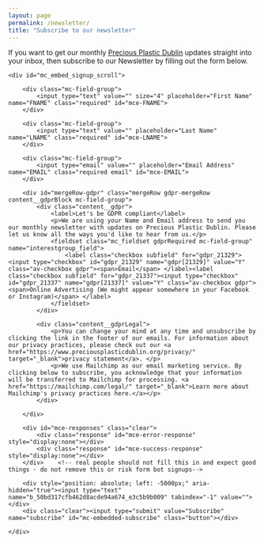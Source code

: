 ```yaml
---
layout: page
permalink: /newsletter/
title: "Subscribe to our newsletter"
---
```


If you want to get our monthly [Precious Plastic Dublin](/) updates straight into your inbox, then subscribe to our Newsletter by filling out the form below.

<div id="mc_embed_signup">

<form action="https://preciousplasticdublin.us3.list-manage.com/subscribe/post?u=50bd317cfb462d8acde94a674&amp;id=e3c5b9b009" method="post" id="mc-embedded-subscribe-form" name="mc-embedded-subscribe-form" class="validate" target="_blank" novalidate>
    
	<div id="mc_embed_signup_scroll">

		<div class="mc-field-group">	
			<input type="text" value="" size="4" placeholder="First Name" name="FNAME" class="required" id="mce-FNAME">
		</div>
	
		<div class="mc-field-group">
			<input type="text" value="" placeholder="Last Name" name="LNAME" class="required" id="mce-LNAME">
		</div>
		
		<div class="mc-field-group">
			<input type="email" value="" placeholder="Email Address" name="EMAIL" class="required email" id="mce-EMAIL">
		</div>
		
		<div id="mergeRow-gdpr" class="mergeRow gdpr-mergeRow content__gdprBlock mc-field-group">
			<div class="content__gdpr">
				<label>Let's be GDPR compliant</label>
				<p>We are using your Name and Email address to send you our monthly newsletter with updates on Precious Plastic Dublin. Please let us know all the ways you'd like to hear from us.</p>
				<fieldset class="mc_fieldset gdprRequired mc-field-group" name="interestgroup_field">
					<label class="checkbox subfield" for="gdpr_21329"><input type="checkbox" id="gdpr_21329" name="gdpr[21329]" value="Y" class="av-checkbox gdpr"><span>Email</span> </label><label class="checkbox subfield" for="gdpr_21337"><input type="checkbox" id="gdpr_21337" name="gdpr[21337]" value="Y" class="av-checkbox gdpr"><span>Online Advertising (We might appear somewhere in your Facebook or Instagram)</span> </label>
				</fieldset>
			</div>
			
			<div class="content__gdprLegal">
				<p>You can change your mind at any time and unsubscribe by clicking the link in the footer of our emails. For information about our privacy practices, please check out our <a href="https://www.preciousplasticdublin.org/privacy/" target="_blank">privacy statement</a>. </p>
				<p>We use Mailchimp as our email marketing service. By clicking below to subscribe, you acknowledge that your information will be transferred to Mailchimp for processing. <a href="https://mailchimp.com/legal/" target="_blank">Learn more about Mailchimp's privacy practices here.</a></p>
			</div>
			
		</div>
		
		<div id="mce-responses" class="clear">
			<div class="response" id="mce-error-response" style="display:none"></div>
			<div class="response" id="mce-success-response" style="display:none"></div>
		</div>    <!-- real people should not fill this in and expect good things - do not remove this or risk form bot signups-->
		
		<div style="position: absolute; left: -5000px;" aria-hidden="true"><input type="text" name="b_50bd317cfb462d8acde94a674_e3c5b9b009" tabindex="-1" value=""></div>
		<div class="clear"><input type="submit" value="Subscribe" name="subscribe" id="mc-embedded-subscribe" class="button"></div>
    
	</div>
	
</form>
</div>
<script type='text/javascript' src='//s3.amazonaws.com/downloads.mailchimp.com/js/mc-validate.js'></script><script type='text/javascript'>(function($) {window.fnames = new Array(); window.ftypes = new Array();fnames[1]='FNAME';ftypes[1]='text';fnames[2]='LNAME';ftypes[2]='text';fnames[0]='EMAIL';ftypes[0]='email';}(jQuery));var $mcj = jQuery.noConflict(true);</script>



